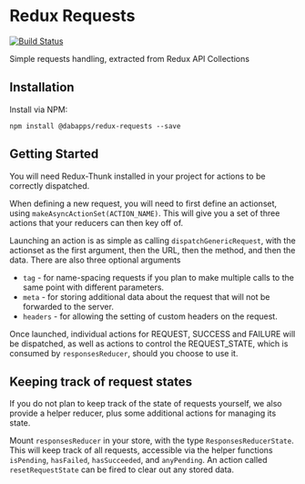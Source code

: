 # Redux Requests

[![Build Status](https://travis-ci.com/dabapps/redux-requests.svg?token=YbH3f6uroz5f5q8RxDdW&branch=master)](https://travis-ci.com/dabapps/redux-requests)

Simple requests handling, extracted from Redux API Collections

## Installation
Install via NPM:

```
npm install @dabapps/redux-requests --save
```

## Getting Started
You will need Redux-Thunk installed in your project for actions to be correctly dispatched.

When defining a new request, you will need to first define an actionset, using `makeAsyncActionSet(ACTION_NAME)`.  This will give you a set of three actions that your reducers can then key off of.

Launching an action is as simple as calling `dispatchGenericRequest`, with the actionset as the first argument, then the URL, then the method, and then the data.  There are also three optional arguments

* `tag` - for name-spacing requests if you plan to make multiple calls to the same point with different parameters.
* `meta` - for storing additional data about the request that will not be forwarded to the server.
* `headers` - for allowing the setting of custom headers on the request.

Once launched, individual actions for REQUEST, SUCCESS and FAILURE will be dispatched, as well as actions to control the REQUEST_STATE, which is consumed by `responsesReducer`, should you choose to use it.

## Keeping track of request states

If you do not plan to keep track of the state of requests yourself, we also provide a helper reducer, plus some additional actions for managing its state.

Mount `responsesReducer` in your store, with the type `ResponsesReducerState`.  This will keep track of all requests, accessible via the helper functions `isPending`, `hasFailed`, `hasSucceeded`, and `anyPending`.  An action called `resetRequestState` can be fired to clear out any stored data.
